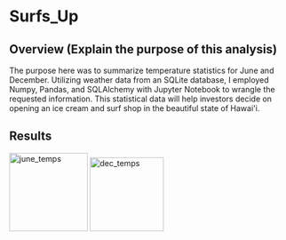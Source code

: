 # Surfs_Up

## Overview (Explain the purpose of this analysis)

The purpose here was to summarize temperature statistics for June and December. Utilizing weather data from an SQLite database, I employed Numpy, Pandas, and SQLAlchemy with Jupyter Notebook to wrangle the requested information. This statistical data will help investors decide on opening an ice cream and surf shop in the beautiful state of Hawai'i.

## Results

<img width="141" alt="june_temps" src="https://user-images.githubusercontent.com/95881678/155637838-f66b66df-cb29-4e5c-8a77-43837e0394c3.png">  <img width="133" alt="dec_temps" src="https://user-images.githubusercontent.com/95881678/155637892-d1a77b19-f634-4a3b-819b-8ff1eec67256.png">

